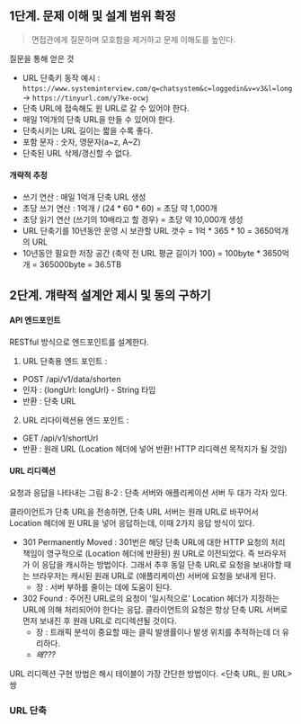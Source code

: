 ## 1단계. 문제 이해 및 설계 범위 확정
> 면접관에게 질문하며 모호함을 제거하고 문제 이해도를 높인다.

질문을 통해 얻은 것
- URL 단축키 동작 예시 : `https://www.systeminterview.com/q=chatsystem&c=loggedin&v=v3&l=long` -> `https://tinyurl.com/y7ke-ocwj`
- 단축 URL에 접속해도 원 URL로 갈 수 있어야 한다.
- 매일 1억개의 단축 URL을 만들 수 있어야 한다.
- 단축시키는 URL 길이는 짧을 수록 좋다.
- 포함 문자 : 숫자, 영문자(a~z, A~Z)
- 단축된 URL 삭제/갱신할 수 없다.

#### 개략적 추정
- 쓰기 연산 : 매일 1억개 단축 URL 생성
- 초당 쓰기 연산 : 1억개 / (24 * 60 * 60) = 초당 약 1,000개
- 초당 읽기 연산 (쓰기의 10배라고 할 경우) = 초당 약 10,000개 생성
- URL 단축기를 10년동안 운영 시 보관할 URL 갯수 = 1억 * 365 * 10  = 3650억개의 URL
- 10년동안 필요한 저장 공간 (축약 전 URL 평균 길이가 100) = 100byte * 3650억개 = 365000byte = 
36.5TB

## 2단계. 걔략적 설계안 제시 및 동의 구하기

#### API 엔드포인트
RESTful 방식으로 엔드포인트를 설계한다.
1. URL 단축용 엔드 포인트 : 
- POST /api/v1/data/shorten
- 인자 : {longUrl: longUrl} - String 타입
- 반환 : 단축 URL
2. URL 리다이렉션용 엔드 포인트 :
- GET /api/v1/shortUrl
- 반환 : 원래 URL (Location 헤더에 넣어 반환! HTTP 리디렉션 목적지가 될 것임)

#### URL 리디렉션
요청과 응답을 나타내는 그림 8-2 : 단축 서버와 애플리케이션 서버 두 대가 각자 있다.

클라이언트가 단축 URL을 전송하면, 단축 URL 서버는 원래 URL로 바꾸어서 Location 헤더에 원 URL을 넣어 응답하는데, 이때 2가지 응답 방식이 있다.
- 301 Permanently Moved : 301번은 해당 단축 URL에 대한 HTTP 요청의 처리 책임이 영구적으로 (Location 헤더에 반환된) 원 URL로 이전되었다. 즉 브라우저가 이 응답을 캐시하는 방법이다. 그래서 추후 동일 단축 URL로 요청을 보내야할 때는 브라우저는 캐시된 원래 URL로 (애플리케이션) 서버에 요청을 보내게 된다.
	- 장 : 서버 부하를 줄이는 데에 도움이 된다.
- 302 Found : 주어진 URL로의 요청이 '일시적으로' Location 헤더가 지정하는 URL에 의해 처리되어야 한다는 응답. 클라이언트의 요청은 항상 단축 URL 서버로 먼저 보내진 후 원래 URL로 리디렉션될 것이다.
	- 장 : 트래픽 분석이 중요할 때는 클릭 발생률이나 발생 위치를 추적하는데 더 유리하다.
	- *왜???*

URL 리디렉션 구현 방법은 해시 테이블이 가장 간단한 방법이다. <단축 URL, 원 URL> 쌍

### URL 단축
